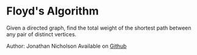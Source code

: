 # Floyd's Algorithm


Given a directed graph, find the total weight of the 
shortest path between any pair of distinct vertices.

Author: Jonathan Nicholson
Available on [Github](https://github.com/rooftopsparrow/floyds-algorithm)

